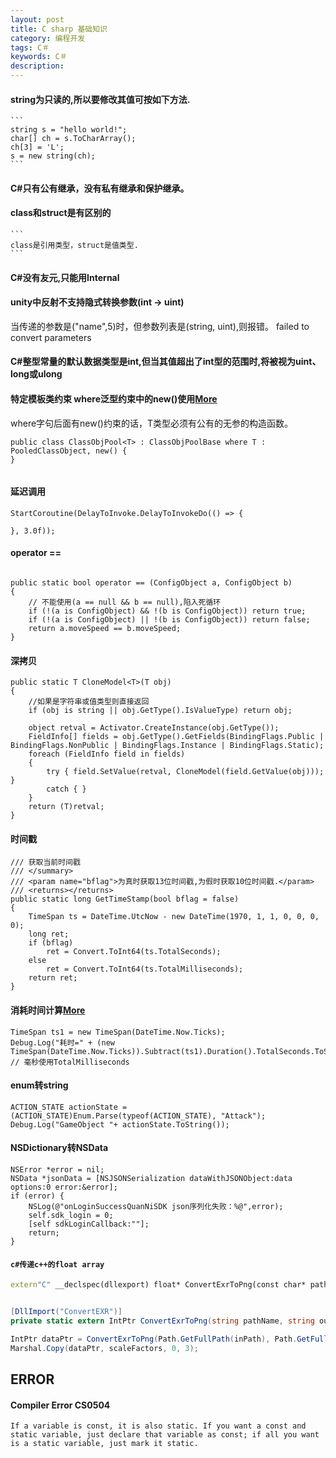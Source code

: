 ```yaml
---
layout: post
title: C sharp 基础知识
category: 编程开发
tags: C＃
keywords: C＃
description: 
---
```


#### string为只读的,所以要修改其值可按如下方法.

	```
	string s = "hello world!";
	char[] ch = s.ToCharArray();
    ch[3] = 'L';
    s = new string(ch);
	```

#### C#只有公有继承，没有私有继承和保护继承。

#### class和struct是有区别的

	```
    class是引用类型，struct是值类型.
	```

#### C#没有友元,只能用Internal


#### unity中反射不支持隐式转换参数(int -> uint)

当传递的参数是("name",5)时，但参数列表是(string, uint),则报错。
failed to convert parameters 

#### C#整型常量的默认数据类型是int,但当其值超出了int型的范围时,将被视为uint、long或ulong

#### 特定模板类约束 where泛型约束中的new()使用[More](http://cn.voidcc.com/question/p-ragmsdac-qd.html)

where字句后面有new()约束的话，T类型必须有公有的无参的构造函数。

```
public class ClassObjPool<T> : ClassObjPoolBase where T : PooledClassObject, new() {    
}


```

#### 延迟调用

```
StartCoroutine(DelayToInvoke.DelayToInvokeDo(() => {
	
}, 3.0f));
```


#### operator ==

```

public static bool operator == (ConfigObject a, ConfigObject b)
{	
	// 不能使用(a == null && b == null),陷入死循环
	if (!(a is ConfigObject) && !(b is ConfigObject)) return true;
	if (!(a is ConfigObject) || !(b is ConfigObject)) return false;
	return a.moveSpeed == b.moveSpeed;
}
```

#### 深拷贝

```
public static T CloneModel<T>(T obj)
{
    //如果是字符串或值类型则直接返回
    if (obj is string || obj.GetType().IsValueType) return obj;

    object retval = Activator.CreateInstance(obj.GetType());
    FieldInfo[] fields = obj.GetType().GetFields(BindingFlags.Public | BindingFlags.NonPublic | BindingFlags.Instance | BindingFlags.Static);
    foreach (FieldInfo field in fields)
    {
        try { field.SetValue(retval, CloneModel(field.GetValue(obj))); }
        catch { }
    }
    return (T)retval;
}

```

#### 时间戳

```
/// 获取当前时间戳
/// </summary>
/// <param name="bflag">为真时获取13位时间戳,为假时获取10位时间戳.</param>
/// <returns></returns>
public static long GetTimeStamp(bool bflag = false)
{
    TimeSpan ts = DateTime.UtcNow - new DateTime(1970, 1, 1, 0, 0, 0, 0);
    long ret;
    if (bflag)
        ret = Convert.ToInt64(ts.TotalSeconds);
    else
        ret = Convert.ToInt64(ts.TotalMilliseconds);
    return ret;
}

```

#### 消耗时间计算[More](http://blog.sina.com.cn/s/blog_7e2ace6a0100xqk5.html)

```
TimeSpan ts1 = new TimeSpan(DateTime.Now.Ticks);
Debug.Log("耗时=" + (new TimeSpan(DateTime.Now.Ticks)).Subtract(ts1).Duration().TotalSeconds.ToString()); // 毫秒使用TotalMilliseconds
```

#### enum转string

```
ACTION_STATE actionState = (ACTION_STATE)Enum.Parse(typeof(ACTION_STATE), "Attack");
Debug.Log("GameObject "+ actionState.ToString());
```

#### NSDictionary转NSData

```
NSError *error = nil;
NSData *jsonData = [NSJSONSerialization dataWithJSONObject:data options:0 error:&error];
if (error) {
    NSLog(@"onLoginSuccessQuanNiSDK json序列化失败：%@",error);
    self.sdk_login = 0;
    [self sdkLoginCallback:""];
    return;
}

```

#### `c#传递c++的float array`

```c++
extern"C" __declspec(dllexport) float* ConvertExrToPng(const char* pathName, const char * outputPathName) {}
```

```c#

[DllImport("ConvertEXR")]
private static extern IntPtr ConvertExrToPng(string pathName, string outputPathName);

IntPtr dataPtr = ConvertExrToPng(Path.GetFullPath(inPath), Path.GetFullPath(outPath));
Marshal.Copy(dataPtr, scaleFactors, 0, 3);
```

## ERROR

#### Compiler Error CS0504


```
If a variable is const, it is also static. If you want a const and static variable, just declare that variable as const; if all you want is a static variable, just mark it static.
```


